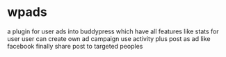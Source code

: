 # wpads
a plugin for user ads into buddypress which have all features like stats for user user can create own ad campaign use activity plus post as ad like facebook finally share post to targeted peoples 
